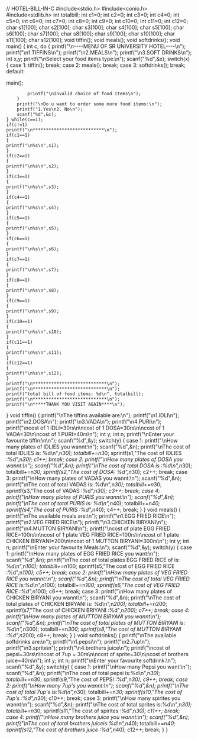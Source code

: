// HOTEL-BILL-IN-C
#include<stdio.h>
#include<conio.h>
#include<stdlib.h>
int totalbill;
int c1=0;
int c2=0;
int c3=0;
int c4=0;
int c5=0;
int c6=0;
int c7=0;
int c8=0;
int c9=0;
int c10=0;
int c11=0;
int c12=0;
char s1[100];
char s2[100];
char s3[100];
char s4[100];
char s5[100];
char s6[100];
char s7[100];
char s8[100];
char s9[100];
char s10[100];
char s11[100];
char s12[100];
void tiffin();
void meals();
void softdrinks();
void main()
{
    int c;
    do
    {
        printf("\n----MENU OF SR UNIVERSITY HOTEL----\n");
        printf("\n1.TIFFINS\n");
        printf("\n2.MEALS\n");
        printf("\n3.SOFT DRINKS\n");
        int x,y;
        printf("\nSelect your food items type:\n");
        scanf("%d",&x);
        switch(x)
        {
        case 1:
            tiffin();
            break;
        case 2:
            meals();
            break;
        case 3:
            softdrinks();
            break;
        default:

main();

            printf("\nInvalid choice of food items\n");
        }
        printf("\nDo u want to order some more food items:\n");
        printf("1.Yes\n2. No\n");
        scanf("%d",&c);
    } while(c==1);
    if(c!=1)
    printf("\n***************************\n");
    if(c1==1)
    {
    printf("\n%s\n",s1);
    }
    if(c2==1)
    {
    printf("\n%s\n",s2);
    }
    if(c3==1)
    {
    printf("\n%s\n",s3);
    }
    if(c4==1)
    {
    printf("\n%s\n",s4);
    }
    if(c5==1)
    {
    printf("\n%s\n",s5);
    }
    if(c6==1)
    {
    printf("\n%s\n",s6);
    }
    if(c7==1)
    {
    printf("\n%s\n",s7);
    }
    if(c8==1)
    {
    printf("\n%s\n",s8);
    }
    if(c9==1)
    {
    printf("\n%s\n",s9);
    }
    if(c10==1)
    {
    printf("\n%s\n",s10);
    }
    if(c11==1)
    {
    printf("\n%s\n",s11);
    }
    if(c12==1)
    {
    printf("\n%s\n",s12);
    }
    printf("\n****************************\n");
    printf("\n****************************\n");
    printf("total bill of food items: %d\n", totalbill);
    printf("\n****************************\n");
    printf("\n*****THANK YOU VISIT AGAIN****\n");

}
void tiffin()
{
    printf("\nThe tiffins available are:\n");
    printf("\n1.IDLI\n");
    printf("\n2.DOSA\n");
    printf("\n3.VADA\n");
    printf("\n4.PURI\n");
    printf("\ncost of 1 IDLI=30rs\n\ncost of 1 DOSA=30rs\n\ncost of 1 VADA=30\n\ncost of 1 PURI=40rs\n");
    int y;
    int n;
    printf("\nEnter your favourite tiffin:\n\n");
    scanf("%d",&y);
    switch(y)
    {
    case 1:
        printf("\nHow many plates of IDLIES you wannt:\n");
        scanf("%d",&n);
       printf("\nThe cost of total IDLIES is: %d\n",n*30);
        totalbill+=n*30;
        sprintf(s1,"The cost of IDLIES :%d",n*30);
        c1++;
        break;
    case 2:
        printf("\nHow many plates of DOSA you wannt:\n");
        scanf("%d",&n);
        printf("\nThe cost of total DOSA is :%d\n",n*30);
        totalbill+=n*30;
        sprintf(s2,"The cost of DOSA: %d",n*30);
        c2++;
        break;
    case 3:
        printf("\nHow many plates of VADAS you wannt:\n");
        scanf("%d",&n);
        printf("\nThe cost of total VADAS is: %d\n",n*30);
        totalbill+=n*30;
        sprintf(s3,"The cost of VADAS :%d",n*30);
        c3++;
        break;
    case 4:
        printf("\nHow many plates of PURIS  you wannt:\n");
        scanf("%d",&n);
       printf("\nThe cost of total PURIS is: %d\n",n*40);
        totalbill+=n*40;
        sprintf(s4,"The cost of PURIS :%d",n*40);
        c4++;
        break;
    }
}
void meals()
{
    printf("\nThe available meals are:\n");
    printf("\n1.EGG FRIED RICE\n");
    printf("\n2.VEG FRIED RICE\n");
    printf("\n3.CHICKEN BIRYANI\n");
    printf("\n4.MUTTON BIRYANI\n");
    printf("\ncost of plate EGG FRIED RICE=100rs\n\ncost of 1 plate VEG FRIED RICE=100rs\n\ncost of 1 plate CHICKEN BIRYANI=200\n\ncost of 1 MUTTON BIRYANI=300rs\n");
    int y;
    int n;
    printf("\nEnter your favourite Meals:\n");
    scanf("%d",&y);
    switch(y)
    {
    case 1:
        printf("\nHow many plates of EGG FRIED RICE you want:\n");
        scanf("%d",&n);
        printf("\nThe cost of total plates EGG FRIED RICE of is: %d\n",n*100);
        totalbill+=n*100;
        sprintf(s5,"The cost of EGG FRIED RICE :%d",n*100);
        c5++;
        break;
    case 2:
        printf("\nHow many plates of VEG FRIED RICE you wannt:\n");
        scanf("%d",&n);
        printf("\nThe cost of total VEG FRIED RICE is:%d\n",n*100);
        totalbill+=n*100;
        sprintf(s6,"The cost of VEG FRIED RICE :%d",n*100);
        c6++;
        break;
    case 3:
        printf("\nHow many plates of CHICKEN BIRYANI you wannt\n");
        scanf("%d",&n);
        printf("\nThe cost of total plates of CHICKEN BIRYANI is: %d\n",n*200);
        totalbill+=n*200;
        sprintf(s7,"The cost of CHICKEN BRIYANI :%d",n*200);
        c7++;
        break;
    case 4:
        printf("\nHow many plates of MUTTON BIRYANI  you wannt\n");
        scanf("%d",&n);
        printf("\nThe cost of total plates of MUTTON BIRYANI is: %d\n",n*300);
        totalbill+=n*300;
        sprintf(s8,"The cost of MUTTON BIRYANI :%d",n*200);
        c8++;
        break;
    }
}
void softdrinks()
{
    printf("\nThe available softdrinks are:\n");
    printf("\n1.pepsi\n");
    printf("\n2.7up\n");
    printf("\n3.sprite\n");
    printf("\n4.brothers juice\n");
    printf("\ncost of pepsi=30rs\n\ncost of 7up = 30rs\n\ncost of sprite=30\n\ncost of brothers juice=40rs\n");
    int y;
    int n;
    printf("\nEnter your favourite softdrink:\n");
    scanf("%d",&y);
    switch(y)
    {
    case 1:
        printf("\nHow many Pepsi you want:\n");
        scanf("%d",&n);
        printf("\nThe cost of total pepsi is:%d\n",n*30);
        totalbill+=n*30;
        sprintf(s9,"The cost of PEPSI :%d",n*30);
        c9++;
        break;
    case 2:
        printf("\nHow many 7up's you wannt:\n");
        scanf("%d",&n);
        printf("\nThe cost of total 7up's is:%d\n",n*30);
        totalbill+=n*30;
        sprintf(s10,"The cost of 7up's :%d",n*30);
        c10++;
        break;
    case 3:
        printf("\nHow many spirites you wannt:\n");
        scanf("%d",&n);
        printf("\nThe cost of total sprites  is:%d\n",n*30);
        totalbill+=n*30;
        sprintf(s11,"The cost of spirites :%d",n*30);
        c11++;
        break;
    case 4:
        printf("\nHow many brothers juice  you wannt:\n");
        scanf("%d",&n);
        printf("\nThe cost of total brothers juiceis:%d\n",n*40);
        totalbill+=n*40;
        sprintf(s12,"The cost of brothers juice :%d",n*40);
        c12++;
        break;
    }
}
